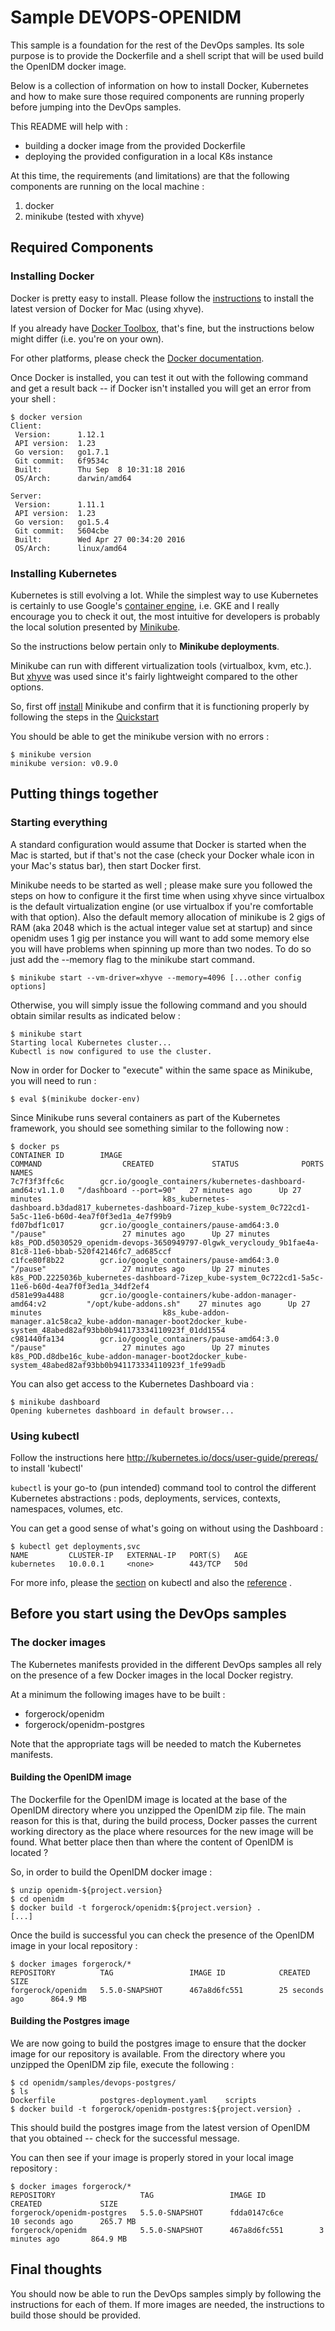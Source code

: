 # Sample DEVOPS-OPENIDM

This sample is a foundation for the rest of the DevOps samples. Its
sole purpose is to provide the Dockerfile and a shell script that will
be used build the OpenIDM docker image.

Below is a collection of information on how to install Docker,
Kubernetes and how to make sure those required components are running
properly before jumping into the DevOps samples.

This README will help with :

* building a docker image from the provided Dockerfile
* deploying the provided configuration in a local K8s instance

At this time, the requirements (and limitations) are that the following
components are running on the local machine :

1. docker
1. minikube (tested with xhyve)


## Required Components

### Installing Docker

Docker is pretty easy to install. Please follow the [instructions](https://www.docker.com/products/docker#/mac)
to install the latest version of Docker for Mac (using xhyve).

If you already have [Docker Toolbox](https://docs.docker.com/toolbox/overview/),
that's fine, but the instructions below might differ (i.e. you're on your
own).

For other platforms, please check the [Docker documentation](https://docs.docker.com/engine/installation/).

Once Docker is installed, you can test it out with the following command
and get a result back -- if Docker isn't installed you will get an error
from your shell :

    $ docker version
    Client:
     Version:      1.12.1
     API version:  1.23
     Go version:   go1.7.1
     Git commit:   6f9534c
     Built:        Thu Sep  8 10:31:18 2016
     OS/Arch:      darwin/amd64

    Server:
     Version:      1.11.1
     API version:  1.23
     Go version:   go1.5.4
     Git commit:   5604cbe
     Built:        Wed Apr 27 00:34:20 2016
     OS/Arch:      linux/amd64

### Installing Kubernetes

Kubernetes is still evolving a lot. While the simplest way to use
Kubernetes is certainly to use Google's [container engine](https://cloud.google.com/container-engine/),
i.e. GKE and I really encourage you to check it out, the most intuitive
for developers is probably the local solution presented by [Minikube](https://github.com/kubernetes/minikube/).

So the instructions below pertain only to **Minikube deployments**.

Minikube can run with different virtualization tools (virtualbox, kvm, etc.).
But [xhyve](https://github.com/kubernetes/minikube/blob/master/DRIVERS.md#xhyve-driver)
was used since it's fairly lightweight compared to the other options.

So, first off [install](https://github.com/kubernetes/minikube/releases)
Minikube and confirm that it is functioning properly by following the
steps in the [Quickstart](https://github.com/kubernetes/minikube/#quickstart)

You should be able to get the minikube version with no errors :

    $ minikube version
    minikube version: v0.9.0


## Putting things together

### Starting everything

A standard configuration would assume that Docker is started when the
Mac is started, but if that's not the case (check your Docker whale
icon in your Mac's status bar), then start Docker first.

Minikube needs to be started as well ; please make sure you followed the
steps on how to configure it the first time when using xhyve since
virtualbox is the default virtualization engine (or use virtualbox if
you're comfortable with that option). Also the default memory allocation
of minikube is 2 gigs of RAM (aka 2048 which is the actual integer value set
at startup) and since openidm uses 1 gig per instance you
will want to add some memory else you will have problems when spinning up more
than two nodes. To do so just add the --memory flag to the minikube start command.

    $ minikube start --vm-driver=xhyve --memory=4096 [...other config options]

Otherwise, you will simply issue the following command and you should
obtain similar results as indicated below :

    $ minikube start
    Starting local Kubernetes cluster...
    Kubectl is now configured to use the cluster.

Now in order for Docker to "execute" within the same space as Minikube,
you will need to run :

    $ eval $(minikube docker-env)

Since Minikube runs several containers as part of the Kubernetes framework,
you should see something similar to the following now :

    $ docker ps
    CONTAINER ID        IMAGE                                                        COMMAND                  CREATED             STATUS              PORTS               NAMES
    7c7f3f3ffc6c        gcr.io/google_containers/kubernetes-dashboard-amd64:v1.1.0   "/dashboard --port=90"   27 minutes ago      Up 27 minutes                           k8s_kubernetes-dashboard.b3dad817_kubernetes-dashboard-7izep_kube-system_0c722cd1-5a5c-11e6-b60d-4ea7f0f3ed1a_4e7f99b9
    fd07bdf1c017        gcr.io/google_containers/pause-amd64:3.0                     "/pause"                 27 minutes ago      Up 27 minutes                           k8s_POD.d5030529_openidm-devops-3650949797-0lgwk_verycloudy_9b1fae4a-81c8-11e6-bbab-520f42146fc7_ad685ccf
    c1fce80f8b22        gcr.io/google_containers/pause-amd64:3.0                     "/pause"                 27 minutes ago      Up 27 minutes                           k8s_POD.2225036b_kubernetes-dashboard-7izep_kube-system_0c722cd1-5a5c-11e6-b60d-4ea7f0f3ed1a_34df2ef4
    d581e99a4488        gcr.io/google-containers/kube-addon-manager-amd64:v2         "/opt/kube-addons.sh"    27 minutes ago      Up 27 minutes                           k8s_kube-addon-manager.a1c58ca2_kube-addon-manager-boot2docker_kube-system_48abed82af93bb0b941173334110923f_01dd1554
    c981440fa134        gcr.io/google_containers/pause-amd64:3.0                     "/pause"                 27 minutes ago      Up 27 minutes                           k8s_POD.d8dbe16c_kube-addon-manager-boot2docker_kube-system_48abed82af93bb0b941173334110923f_1fe99adb

You can also get access to the Kubernetes Dashboard via :

    $ minikube dashboard
    Opening kubernetes dashboard in default browser...

### Using kubectl
Follow the instructions here http://kubernetes.io/docs/user-guide/prereqs/ to install 'kubectl'

`kubectl` is your go-to (pun intended) command tool to control the
different Kubernetes abstractions : pods, deployments, services, contexts,
namespaces, volumes, etc.

You can get a good sense of what's going on without using the Dashboard :

    $ kubectl get deployments,svc
    NAME         CLUSTER-IP   EXTERNAL-IP   PORT(S)   AGE
    kubernetes   10.0.0.1     <none>        443/TCP   50d

For more info, please the [section](https://github.com/kubernetes/minikube/#interacting-with-your-cluster)
on kubectl and also the [reference](http://kubernetes.io/docs/user-guide/kubectl-overview/) .

## Before you start using the DevOps samples

### The docker images
The Kubernetes manifests provided in the different DevOps samples all
rely on the presence of a few Docker images in the local Docker registry.

At a minimum the following images have to be built :

* forgerock/openidm
* forgerock/openidm-postgres

Note that the appropriate tags will be needed to match the Kubernetes
manifests.

#### Building the OpenIDM image

The Dockerfile for the OpenIDM image is located at the base of the
OpenIDM directory where you unzipped the OpenIDM zip file. The main
reason for this is that, during the build process, Docker passes the
current working directory as the place where resources for the new image
will be found. What better place then than where the content of OpenIDM
is located ?

So, in order to build the OpenIDM docker image :

```
$ unzip openidm-${project.version}
$ cd openidm
$ docker build -t forgerock/openidm:${project.version} .
[...]
```

Once the build is successful you can check the presence of the OpenIDM
image in your local repository :

```
$ docker images forgerock/*
REPOSITORY          TAG                 IMAGE ID            CREATED             SIZE
forgerock/openidm   5.5.0-SNAPSHOT      467a8d6fc551        25 seconds ago      864.9 MB
```

#### Building the Postgres image

We are now going to build the postgres image to ensure that the docker
image for our repository is available. From the directory where you
unzipped the OpenIDM zip file, execute the following :

    $ cd openidm/samples/devops-postgres/
    $ ls
    Dockerfile			postgres-deployment.yaml	scripts
    $ docker build -t forgerock/openidm-postgres:${project.version} .

This should build the postgres image from the latest version of OpenIDM
that you obtained -- check for the successful message.

You can then see if your image is properly stored in your local image
repository :

```
$ docker images forgerock/*
REPOSITORY                   TAG                 IMAGE ID            CREATED             SIZE
forgerock/openidm-postgres   5.5.0-SNAPSHOT      fdda0147c6ce        10 seconds ago      265.7 MB
forgerock/openidm            5.5.0-SNAPSHOT      467a8d6fc551        3 minutes ago       864.9 MB
```

## Final thoughts

You should now be able to run the DevOps samples simply by following
the instructions for each of them. If more images are needed, the
instructions to build those should be provided.
